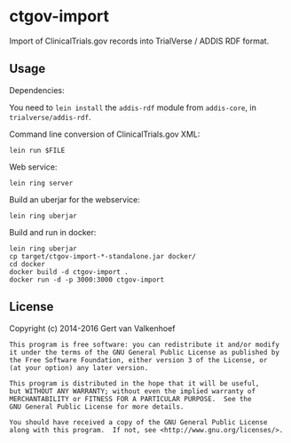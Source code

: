 # ctgov-import

Import of ClinicalTrials.gov records into TrialVerse / ADDIS RDF format.

## Usage

Dependencies:

You need to `lein install` the `addis-rdf` module from `addis-core`, in `trialverse/addis-rdf`.

Command line conversion of ClinicalTrials.gov XML:

`lein run $FILE`

Web service:

`lein ring server`

Build an uberjar for the webservice:

`lein ring uberjar`

Build and run in docker:

```
lein ring uberjar
cp target/ctgov-import-*-standalone.jar docker/
cd docker
docker build -d ctgov-import .
docker run -d -p 3000:3000 ctgov-import
```

## License

Copyright (c) 2014-2016 Gert van Valkenhoef

    This program is free software: you can redistribute it and/or modify
    it under the terms of the GNU General Public License as published by
    the Free Software Foundation, either version 3 of the License, or
    (at your option) any later version.

    This program is distributed in the hope that it will be useful,
    but WITHOUT ANY WARRANTY; without even the implied warranty of
    MERCHANTABILITY or FITNESS FOR A PARTICULAR PURPOSE.  See the
    GNU General Public License for more details.

    You should have received a copy of the GNU General Public License
    along with this program.  If not, see <http://www.gnu.org/licenses/>.
